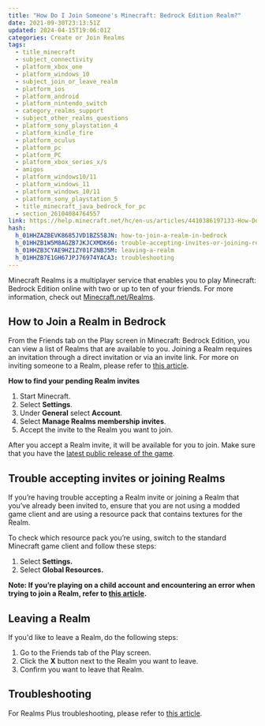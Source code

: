 ```yaml
---
title: "How Do I Join Someone's Minecraft: Bedrock Edition Realm?"
date: 2021-09-30T23:13:51Z
updated: 2024-04-15T19:06:01Z
categories: Create or Join Realms
tags:
  - title_minecraft
  - subject_connectivity
  - platform_xbox_one
  - platform_windows_10
  - subject_join_or_leave_realm
  - platform_ios
  - platform_android
  - platform_nintendo_switch
  - category_realms_support
  - subject_other_realms_questions
  - platform_sony_playstation_4
  - platform_kindle_fire
  - platform_oculus
  - platform_pc
  - platform_PC
  - platform_xbox_series_x/s
  - amigos
  - platform_windows10/11
  - platform_windows_11
  - platform_windows_10/11
  - platform_sony_playstation_5
  - title_minecraft_java_bedrock_for_pc
  - section_26104084764557
link: https://help.minecraft.net/hc/en-us/articles/4410386197133-How-Do-I-Join-Someone-s-Minecraft-Bedrock-Edition-Realm
hash:
  h_01HHZAZBEVK8685JVD1BZS58JN: how-to-join-a-realm-in-bedrock
  h_01HHZB1W5M8AGZB7JKJCXMDK66: trouble-accepting-invites-or-joining-realms
  h_01HHZB3CYAE9HZ1ZY01F2NBJ5M: leaving-a-realm
  h_01HHZB7E1GH67JPJ76974YACA3: troubleshooting
---
```


Minecraft Realms is a multiplayer service that enables you to play Minecraft: Bedrock Edition online with two or up to ten of your friends. For more information, check out [Minecraft.net/Realms](https://www.minecraft.net/en-us/realms).  

## How to Join a Realm in Bedrock

From the Friends tab on the Play screen in Minecraft: Bedrock Edition, you can view a list of Realms that are available to you. Joining a Realm requires an invitation through a direct invitation or via an invite link. For more on inviting someone to a Realm, please refer to [this article](./How-to-Invite-Friends-to-Your-Minecraft-Bedrock-Edition-Realm.md).

**How to find your pending Realm invites**

1.  Start Minecraft.
2.  Select **Settings**.
3.  Under **General** select **Account**.
4.  Select **Manage Realms membership invites**.
5.  Accept the invite to the Realm you want to join.

After you accept a Realm invite, it will be available for you to join. Make sure that you have the [latest public release of the game](../Download-Install/Minecraft-Bedrock-Edition-Installation-Issues-FAQ.md#how-to-manually-update-minecraft-bedrock-edition).

## Trouble accepting invites or joining Realms

If you’re having trouble accepting a Realm invite or joining a Realm that you’ve already been invited to, ensure that you are not using a modded game client and are using a resource pack that contains textures for the Realm. 

To check which resource pack you’re using, switch to the standard Minecraft game client and follow these steps: 

1.  Select **Settings.**
2.  Select **Global Resources.**

**Note: If you’re playing on a child account and encountering an error when trying to join a Realm, refer to [this article](../Account-Settings/Managing-Multiplayer-Game-Access-for-a-Child-Account-in-Minecraft.md).**

## Leaving a Realm

If you'd like to leave a Realm, do the following steps:

1.  Go to the Friends tab of the Play screen.
2.  Click the **X** button next to the Realm you want to leave.
3.  Confirm you want to leave that Realm.

## Troubleshooting

For Realms Plus troubleshooting, please refer to [this article](../Manage-or-Troubleshoot-Realms/Minecraft-Realms-Connection-Troubleshooting.md).

